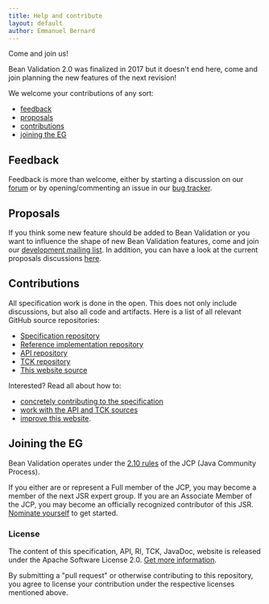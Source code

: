 ```yaml
---
title: Help and contribute
layout: default
author: Emmanuel Bernard
---
```


<div class="ui icon message">
	<i class="icon users"></i>
	<div class="content">
		<div class="header">Come and join us!</div>
		<p>Bean Validation 2.0 was finalized in 2017 but it doesn't end here, come and join planning the new features of the next revision!</p>
	</div>
</div>

We welcome your contributions of any sort:

* [feedback](#feedback)
* [proposals](#proposals)
* [contributions](#contributions)
* [joining the EG](#joining_eg)

## <a name="feedback"></a>Feedback

Feedback is more than welcome, either by starting a discussion on our
[forum](https://discourse.hibernate.org/c/bean-validation) or by opening/commenting an issue in
our [bug tracker](https://hibernate.atlassian.net/browse/BVAL).

## <a name="proposals"></a>Proposals

If you think some new feature should be added to Bean Validation or you want to influence the shape
of new Bean Validation features, come and join our
[development mailing list](https://lists.jboss.org/mailman/listinfo/beanvalidation-dev). In addition, you can have a look at the current proposals discussions [here](/proposals/).

## <a name="contributions"></a>Contributions

All specification work is done in the open. This does not only include discussions, but also all code
and artifacts. Here is a list of all relevant GitHub source repositories:

* [Specification repository](https://github.com/beanvalidation/beanvalidation-spec)
* [Reference implementation repository](https://github.com/hibernate/hibernate-validator)
* [API repository](https://github.com/beanvalidation/beanvalidation-api)
* [TCK repository](https://github.com/beanvalidation/beanvalidation-tck)
* [This website source](https://github.com/beanvalidation/beanvalidation.org)

Interested? Read all about how to:

* [concretely contributing to the specification](specification)
* [work with the API and TCK sources](coding)
* [improve this website](site).

## <a name="joining_eg"></a>Joining the EG

Bean Validation operates under the [2.10 rules](https://jcp.org/en/resources/2.10) of the JCP (Java Community Process).

If you either are or represent a Full member of the JCP, you may become a member of the next JSR expert group. If you are an Associate Member of the JCP, you may become an officially recognized contributor of this JSR. [Nominate yourself](https://www.jcp.org/en/jsr/egnom?id=380) to get started.

### License

The content of this specification, API, RI, TCK, JavaDoc, website is released under the
Apache Software License 2.0. [Get more information](/licensing/).

By submitting a "pull request" or otherwise contributing to this repository, you agree to license
your contribution under the respective licenses mentioned above.
